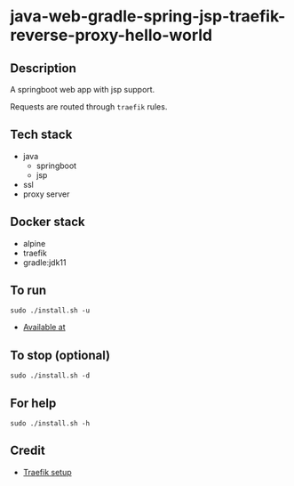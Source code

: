 # java-web-gradle-spring-jsp-traefik-reverse-proxy-hello-world

## Description
A springboot web app with jsp support.

Requests are routed through `traefik` rules.

## Tech stack
- java
  - springboot
  - jsp
- ssl
- proxy server

## Docker stack
- alpine
- traefik
- gradle:jdk11

## To run
`sudo ./install.sh -u`
- [Available at](https://myapi.docker.localhost)

## To stop (optional)
`sudo ./install.sh -d`

## For help
`sudo ./install.sh -h`

## Credit
- [Traefik setup](https://medium.com/it-dead-inside/use-traefik-for-local-docker-https-4f3965d7d129)
